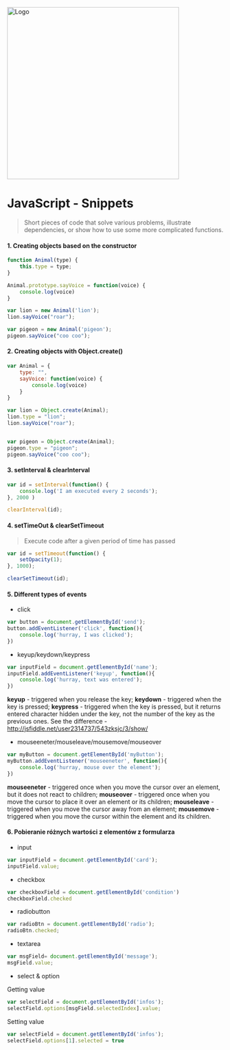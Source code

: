 <img alt="Logo" src="http://coderslab.pl/svg/logo-coderslab.svg" width="400">

# JavaScript - Snippets
> Short pieces of code that solve various problems, illustrate dependencies, or show how to use some more complicated functions.

#### 1. Creating objects based on the constructor
```JavaScript
function Animal(type) {
    this.type = type;
}

Animal.prototype.sayVoice = function(voice) {
    console.log(voice)
}

var lion = new Animal('lion');
lion.sayVoice("roar");

var pigeon = new Animal('pigeon');
pigeon.sayVoice("coo coo");
```
#### 2. Creating objects with Object.create()

```JavaScript
var Animal = {
    type: "",
    sayVoice: function(voice) {
        console.log(voice)
    }
}

var lion = Object.create(Animal);
lion.type = "lion";
lion.sayVoice("roar");


var pigeon = Object.create(Animal);
pigeon.type = "pigeon";
pigeon.sayVoice("coo coo");
```

#### 3. setInterval & clearInterval

```JavaScript
var id = setInterval(function() {
    console.log('I am executed every 2 seconds');
}, 2000 )

clearInterval(id);
```

#### 4. setTimeOut & clearSetTimeout
> Execute code after a given period of time has passed

```JavaScript
var id = setTimeout(function() {
    setOpacity(1);
}, 1000);

clearSetTimeout(id);
```

#### 5. Different types of events

* click
```JavaScript
var button = document.getElementById('send');
button.addEventListener('click', function(){
    console.log('hurray, I was clicked');
})
```

* keyup/keydown/keypress
```JavaScript
var inputField = document.getElementById('name');
inputField.addEventListener('keyup', function(){
    console.log('hurray, text was entered');
})
```
**keyup** - triggered when you release the key;
**keydown** - triggered when the key is pressed;
**keypress** - triggered when the key is pressed, but it returns entered character hidden under the key, not the number of the key as the previous ones.
See the difference - http://jsfiddle.net/user2314737/543zksjc/3/show/


* mouseeneter/mouseleave/mousemove/mouseover
```JavaScript
var myButton = document.getElementById('myButton');
myButton.addEventListener('mouseeneter', function(){
    console.log('hurray, mouse over the element');
})
```
**mouseeneter** - triggered once when you move the cursor over an element, but it does not react to children;
**mouseover** - triggered once when you move the cursor to place it over an element or its children;
**mouseleave** - triggered when you move the cursor away from an element;
**mousemove** - triggered when you move the cursor within the element and its children.


#### 6. Pobieranie różnych wartości z elementów z formularza
* input
```JavaScript
var inputField = document.getElementById('card');
inputField.value;
```

* checkbox
```JavaScript
var checkboxField = document.getElementById('condition')
checkboxField.checked
```

* radiobutton
```JavaScript
var radioBtn = document.getElementById('radio');
radioBtn.checked;
```
* textarea
```JavaScript
var msgField= document.getElementById('message');
msgField.value;
```
* select & option

 Getting value
```JavaScript
var selectField = document.getElementById('infos');
selectField.options[msgField.selectedIndex].value;
```
Setting value
```JavaScript
var selectField = document.getElementById('infos');
selectField.options[1].selected = true
```
